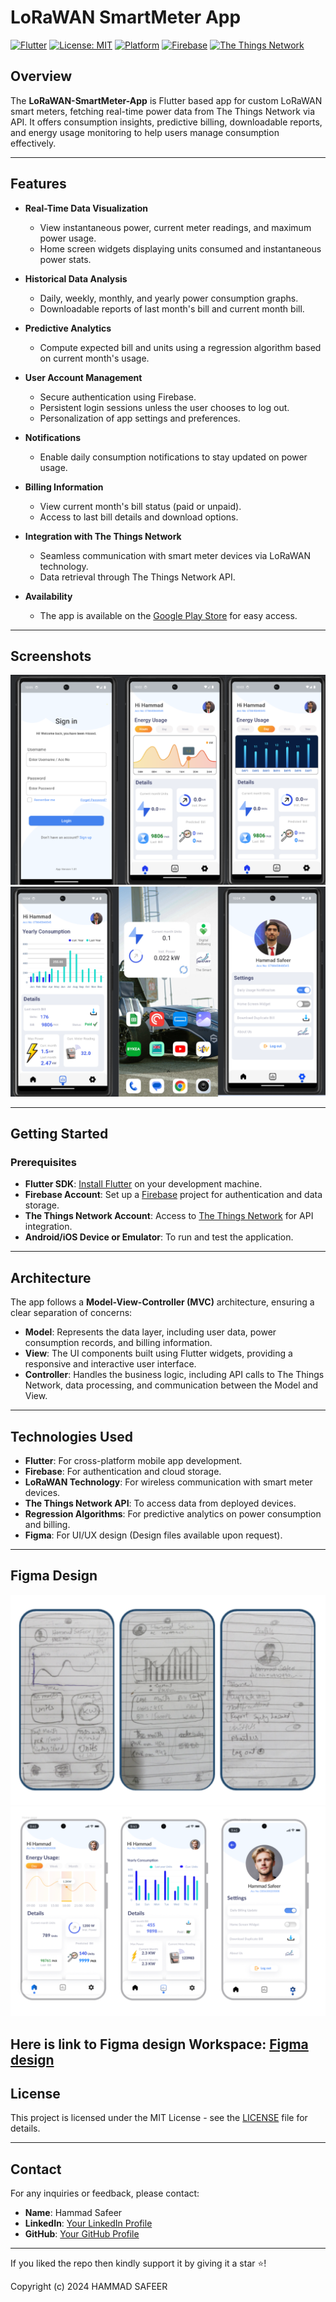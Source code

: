 # LoRaWAN SmartMeter App

[![Flutter](https://img.shields.io/badge/Flutter-Framework-blue)](https://flutter.dev/)
[![License: MIT](https://img.shields.io/badge/License-MIT-yellow.svg)](https://opensource.org/licenses/MIT)
[![Platform](https://img.shields.io/badge/Platform-Android%20|%20iOS-lightgrey)](#)
[![Firebase](https://img.shields.io/badge/Backend-Firebase-orange)](https://firebase.google.com/)
[![The Things Network](https://img.shields.io/badge/IoT-The%20Things%20Network-blueviolet)](https://www.thethingsnetwork.org/)


## Overview

The **LoRaWAN-SmartMeter-App** is Flutter based app for custom LoRaWAN smart meters, fetching real-time power data from The Things Network via API. It offers consumption insights, predictive billing, downloadable reports, and energy usage monitoring to help users manage consumption effectively.

---

## Features

- **Real-Time Data Visualization**
  - View instantaneous power, current meter readings, and maximum power usage.
  - Home screen widgets displaying units consumed and instantaneous power stats.

- **Historical Data Analysis**
  - Daily, weekly, monthly, and yearly power consumption graphs.
  - Downloadable reports of last month's bill and current month bill.

- **Predictive Analytics**
  - Compute expected bill and units using a regression algorithm based on current month's usage.

- **User Account Management**
  - Secure authentication using Firebase.
  - Persistent login sessions unless the user chooses to log out.
  - Personalization of app settings and preferences.

- **Notifications**
  - Enable daily consumption notifications to stay updated on power usage.

- **Billing Information**
  - View current month's bill status (paid or unpaid).
  - Access to last bill details and download options.

- **Integration with The Things Network**
  - Seamless communication with smart meter devices via LoRaWAN technology.
  - Data retrieval through The Things Network API.

- **Availability**
  - The app is available on the [Google Play Store](https://play.google.com/store/apps/details?id=com.smartmetering.app) for easy access.

---

## Screenshots

![1](images/1.png)
![1](images/2.png)

---

## Getting Started

### Prerequisites

- **Flutter SDK**: [Install Flutter](https://flutter.dev/docs/get-started/install) on your development machine.
- **Firebase Account**: Set up a [Firebase](https://firebase.google.com/) project for authentication and data storage.
- **The Things Network Account**: Access to [The Things Network](https://www.thethingsnetwork.org/) for API integration.
- **Android/iOS Device or Emulator**: To run and test the application.



---

## Architecture

The app follows a **Model-View-Controller (MVC)** architecture, ensuring a clear separation of concerns:

- **Model**: Represents the data layer, including user data, power consumption records, and billing information.
- **View**: The UI components built using Flutter widgets, providing a responsive and interactive user interface.
- **Controller**: Handles the business logic, including API calls to The Things Network, data processing, and communication between the Model and View.

---

## Technologies Used

- **Flutter**: For cross-platform mobile app development.
- **Firebase**: For authentication and cloud storage.
- **LoRaWAN Technology**: For wireless communication with smart meter devices.
- **The Things Network API**: To access data from deployed devices.
- **Regression Algorithms**: For predictive analytics on power consumption and billing.
- **Figma**: For UI/UX design (Design files available upon request).

---
## Figma Design


![1](images/4.png)
![1](images/3.png)

Here is link to Figma design Workspace:  [Figma design](https://www.figma.com/design/zj2X6oGE4MRHwRgvGyZYpa/Smart-Meter-App?node-id=0-1&t=KTJB96XEowiixOpz-1)
---

## License

This project is licensed under the MIT License - see the [LICENSE](LICENSE) file for details.

---

## Contact

For any inquiries or feedback, please contact:

- **Name**: Hammad Safeer
- **LinkedIn**: [Your LinkedIn Profile](https://www.linkedin.com/in/hammad-safeer42/)
- **GitHub**: [Your GitHub Profile](https://github.com/Hammad-Safeer42)

---

If you liked the repo then kindly support it by giving it a star ⭐!

Copyright (c) 2024 HAMMAD SAFEER
